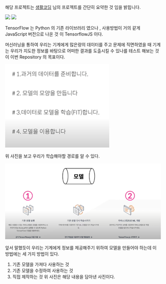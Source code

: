 해당 프로젝트는 <a href="https://www.youtube.com/user/egoing2">생활코딩</a> 님의 프로젝트를 간단히 요약한 것 임을 밝힙니다.

<img src="https://yt3.ggpht.com/ytc/AAUvwnixTZaU4vgEH-Zb3w4ZSTu9rrBCa7TM1puxT5PT=s48-c-k-c0xffffffff-no-rj-mo"/>

<img src="https://4.bp.blogspot.com/-Bhfh9UvwHfo/XhKWTevnkxI/AAAAAAAACPg/YvEcxJ19pIQJJloauu5pWZk6C5_twiUpQCLcBGAsYHQ/s1600/tensorflowjs.png"/>

TensorFlow 는 Python 의 기존 라이브러리 였으나 , 사용방법이 거의 같게 JavaScript 버전으로 나온 것 이 TensorflowJS 이다.

머신러닝을 통하여 우리는 기계에게 많은량의 데이터를 주고 문제에 직면하였을 때 기계는 우리가 지도한 정보를 바탕으로 어떠한 결과를
도출시킬 수 있나를 테스트 해보는 것이 이번 Repository 의 목표이다.

<img src="./Machine_Rule.png" />

위 사진을 보고 우리가 학습해야할 경로를 알 수 있다.

<img src="./Machine_Model.png" />

앞서 말했듯이 우리는 기계에게 정보를 제공해주기 위하여 모델을 만들어야 하는데 이 방법에는 세 가지 방법이 있다.
1. 기존 모델을 가져다 사용하는 것
2. 기존 모델을 수정하여 사용하는 것
3. 직접 제작하는 것
위 사진은 해당 내용을 담아낸 사진이다.

